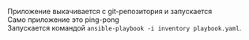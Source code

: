 Приложение выкачивается с git-репозитория и запускается  
Само приложение это ping-pong  
Запускается командой `ansible-playbook -i inventory playbook.yaml`.  

